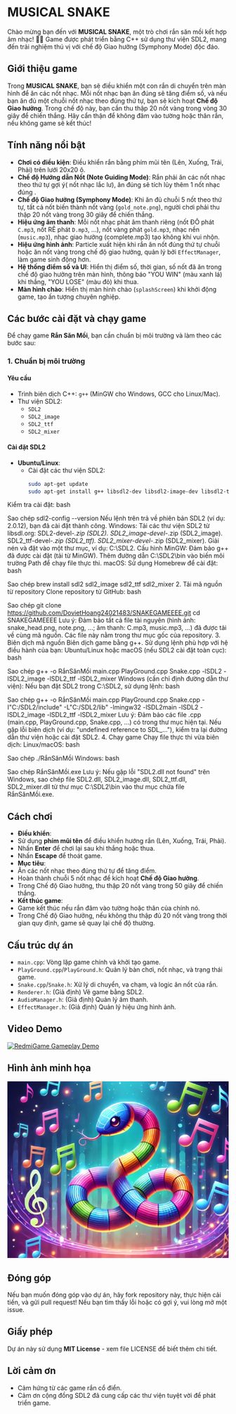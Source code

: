 # MUSICAL SNAKE

Chào mừng bạn đến với **MUSICAL SNAKE**, một trò chơi rắn săn mồi kết hợp âm nhạc! 🐍🎵 Game được phát triển bằng C++ sử dụng thư viện SDL2, mang đến trải nghiệm thú vị với chế độ Giao hưởng (Symphony Mode) độc đáo.

## Giới thiệu game

Trong **MUSICAL SNAKE**, bạn sẽ điều khiển một con rắn di chuyển trên màn hình để ăn các nốt nhạc. Mỗi nốt nhạc bạn ăn đúng sẽ tăng điểm số, và nếu bạn ăn đủ một chuỗi nốt nhạc theo đúng thứ tự, bạn sẽ kích hoạt **Chế độ Giao hưởng**. Trong chế độ này, bạn cần thu thập 20 nốt vàng trong vòng 30 giây để chiến thắng. Hãy cẩn thận để không đâm vào tường hoặc thân rắn, nếu không game sẽ kết thúc!

## Tính năng nổi bật
- **Chơi có điều kiện**: Điều khiển rắn bằng phím mũi tên (Lên, Xuống, Trái, Phải) trên lưới 20x20 ô.  
- **Chế độ Hướng dẫn Nốt (Note Guiding Mode)**: Rắn phải ăn các nốt nhạc theo thứ tự gợi ý( nốt nhạc lắc lư), ăn đúng sẽ tích lũy thêm 1 nốt nhạc đúng .  
- **Chế độ Giao hưởng (Symphony Mode)**: Khi ăn đủ chuỗi 5 nốt theo thứ tự, tất cả nốt biến thành nốt vàng (`gold_note.png`), người chơi phải thu thập 20 nốt vàng trong 30 giây để chiến thắng.  
- **Hiệu ứng âm thanh**: Mỗi nốt nhạc phát âm thanh riêng (nốt ĐÔ phát `C.mp3`, nốt RÊ phát `D.mp3`, ...), nốt vàng phát `gold.mp3`, nhạc nền (`music.mp3`), nhạc giao hưởng (complete.mp3) tạo không khí vui nhộn.  
- **Hiệu ứng hình ảnh**: Particle xuất hiện khi rắn ăn nốt đúng thứ tự chuỗi hoặc ăn nốt vàng trong chế độ giao hưởng, quản lý bởi `EffectManager`, làm game sinh động hơn.  
- **Hệ thống điểm số và UI**: Hiển thị điểm số, thời gian, số nốt đã ăn trong chế độ giao hưởng trên màn hình, thông báo "YOU WIN" (màu xanh lá) khi thắng, "YOU LOSE" (màu đỏ) khi thua.  
- **Màn hình chào**: Hiển thị màn hình chào (`splashScreen`) khi khởi động game, tạo ấn tượng chuyên nghiệp.

## Các bước cài đặt và chạy game

Để chạy game **Rắn Săn Mồi**, bạn cần chuẩn bị môi trường và làm theo các bước sau:

### 1. Chuẩn bị môi trường

#### Yêu cầu
- Trình biên dịch C++: `g++` (MinGW cho Windows, GCC cho Linux/Mac).  
- Thư viện SDL2:  
  - `SDL2`  
  - `SDL2_image`  
  - `SDL2_ttf`  
  - `SDL2_mixer`  

#### Cài đặt SDL2

- **Ubuntu/Linux**:  
  - Cài đặt các thư viện SDL2:  
    ```bash
    sudo apt-get update
    sudo apt-get install g++ libsdl2-dev libsdl2-image-dev libsdl2-ttf-dev libsdl2-mixer-dev
Kiểm tra cài đặt:
bash

Sao chép
sdl2-config --version
Nếu lệnh trên trả về phiên bản SDL2 (ví dụ: 2.0.12), bạn đã cài đặt thành công.
Windows:
Tải các thư viện SDL2 từ libsdl.org:
SDL2-devel-*.zip (SDL2).
SDL2_image-devel-*.zip (SDL2_image).
SDL2_ttf-devel-*.zip (SDL2_ttf).
SDL2_mixer-devel-*.zip (SDL2_mixer).
Giải nén và đặt vào một thư mục, ví dụ: C:\SDL2.
Cấu hình MinGW: Đảm bảo g++ đã được cài đặt (tải từ MinGW).
Thêm đường dẫn C:\SDL2\bin vào biến môi trường Path để chạy file thực thi.
macOS:
Sử dụng Homebrew để cài đặt:
bash

Sao chép
brew install sdl2 sdl2_image sdl2_ttf sdl2_mixer
2. Tải mã nguồn từ repository
Clone repository từ GitHub:
bash

Sao chép
git clone https://github.com/DovietHoang24021483/SNAKEGAMEEEE.git
cd SNAKEGAMEEEE
Lưu ý:
Đảm bảo tất cả file tài nguyên (hình ảnh: snake_head.png, note.png, ...; âm thanh: C.mp3, music.mp3, ...) đã được tải về cùng mã nguồn. Các file này nằm trong thư mục gốc của repository.
3. Biên dịch mã nguồn
Biên dịch game bằng g++. Sử dụng lệnh phù hợp với hệ điều hành của bạn:
Ubuntu/Linux hoặc macOS (nếu SDL2 cài đặt toàn cục):
bash

Sao chép
g++ -o RắnSănMồi main.cpp PlayGround.cpp Snake.cpp -lSDL2 -lSDL2_image -lSDL2_ttf -lSDL2_mixer
Windows (cần chỉ định đường dẫn thư viện):
Nếu bạn đặt SDL2 trong C:\SDL2, sử dụng lệnh:
bash

Sao chép
g++ -o RắnSănMồi main.cpp PlayGround.cpp Snake.cpp -I"C:/SDL2/include" -L"C:/SDL2/lib" -lmingw32 -lSDL2main -lSDL2 -lSDL2_image -lSDL2_ttf -lSDL2_mixer
Lưu ý:
Đảm bảo các file .cpp (main.cpp, PlayGround.cpp, Snake.cpp, ...) có trong thư mục hiện tại.
Nếu gặp lỗi biên dịch (ví dụ: "undefined reference to SDL_..."), kiểm tra lại đường dẫn thư viện hoặc cài đặt SDL2.
4. Chạy game
Chạy file thực thi vừa biên dịch:
Linux/macOS:
bash

Sao chép
./RắnSănMồi
Windows:
bash

Sao chép
RắnSănMồi.exe
Lưu ý:
Nếu gặp lỗi "SDL2.dll not found" trên Windows, sao chép file SDL2.dll, SDL2_image.dll, SDL2_ttf.dll, SDL2_mixer.dll từ thư mục C:\SDL2\bin vào thư mục chứa file RắnSănMồi.exe.

## Cách chơi

- **Điều khiển**:
- Sử dụng **phím mũi tên** để điều khiển hướng rắn (Lên, Xuống, Trái, Phải).
- Nhấn **Enter** để chơi lại sau khi thắng hoặc thua.
- Nhấn **Escape** để thoát game.
- **Mục tiêu**:
- Ăn các nốt nhạc theo đúng thứ tự để tăng điểm.
- Hoàn thành chuỗi 5 nốt nhạc để kích hoạt **Chế độ Giao hưởng**.
- Trong Chế độ Giao hưởng, thu thập 20 nốt vàng trong 50 giây để chiến thắng.
- **Kết thúc game**:
- Game kết thúc nếu rắn đâm vào tường hoặc thân của chính nó.
- Trong Chế độ Giao hưởng, nếu không thu thập đủ 20 nốt vàng trong thời gian quy định, game sẽ quay lại chế độ thường.

## Cấu trúc dự án

- `main.cpp`: Vòng lặp game chính và khởi tạo game.
- `PlayGround.cpp`/`PlayGround.h`: Quản lý bàn chơi, nốt nhạc, và trạng thái game.
- `Snake.cpp`/`Snake.h`: Xử lý di chuyển, va chạm, và logic ăn nốt của rắn.
- `Renderer.h`: (Giả định) Vẽ game bằng SDL2.
- `AudioManager.h`: (Giả định) Quản lý âm thanh.
- `EffectManager.h`: (Giả định) Quản lý hiệu ứng hình ảnh.
## Video Demo

[![RedmiGame Gameplay Demo](https://img.youtube.com/vi/VIDEO_ID/0.jpg)](https://drive.google.com/file/d/1wJZqMY2ubDd3J9o0iFIhTOKgP8QE-0pd/view?usp=drive_link)
## Hình ảnh minh họa

![Ảnh chụp gameplay](screenshot1.png)

## Đóng góp

Nếu bạn muốn đóng góp vào dự án, hãy fork repository này, thực hiện cải tiến, và gửi pull request! Nếu bạn tìm thấy lỗi hoặc có gợi ý, vui lòng mở một issue.

## Giấy phép

Dự án này sử dụng **MIT License** - xem file LICENSE để biết thêm chi tiết.

## Lời cảm ơn

- Cảm hứng từ các game rắn cổ điển.
- Cảm ơn cộng đồng SDL2 đã cung cấp các thư viện tuyệt vời để phát triển game.
